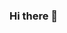 <h3>Hi there 👋</h3>

<!--
**MariaPriscila/mariapriscila** is a ✨ _special_ ✨ repository because its `README.md` (this file) appears on your GitHub profile.

Here are some ideas to get you started:

<p>I'm Maria Priscila, a backend developer currently living in Recife, Brazil. I work with Kotlin and I'm studying Python while improving my skills in Spring. I'm also a facilitator and monitor for the programming course @Reprograma.</p>

<p>I love talking about various topics, such as traveling, music, REST APIs, cats, art, and poetry. A fun fact about me is that I was studying to become a master in management/administration and worked as a finance leader before becoming a developer.</p>

<p>Here on my Github, you'll find many projects in progress and in different stages of development.</p>

<p>Feel free to make a pull request and collaborate with my projects.</p>

<p>You can contact me via email: pry16rocha@gmail.com</p>
